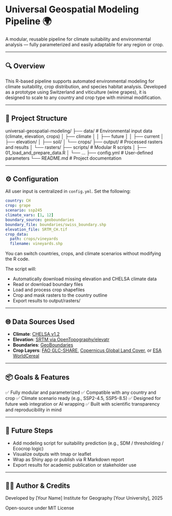 # Universal Geospatial Modeling Pipeline 🌍

A modular, reusable pipeline for climate suitability and environmental analysis — fully parameterized and easily adaptable for any region or crop.

---

## 🔍 Overview

This R-based pipeline supports automated environmental modeling for climate suitability, crop distribution, and species habitat analysis. Developed as a prototype using Switzerland and viticulture (wine grapes), it is designed to scale to any country and crop type with minimal modification.

---

## 📁 Project Structure
universal-geospatial-modeling/
├── data/                    # Environmental input data (climate, elevation, crops)
│   ├── climate
│   │   ├── future
│   │   ├── current
│   ├── elevation/
│   ├── soil/
│   └── crops/
├── output/                 # Processed rasters and results
│   └── rasters/
├── scripts/                # Modular R scripts
│   ├── 01_load_and_prepare_data.R
│   └── …
├── config.yml              # User-defined parameters
└── README.md               # Project documentation

---

## ⚙️ Configuration

All user input is centralized in `config.yml`. Set the following:

```yaml
country: CH
crop: grape
scenario: ssp245
climate_vars: [1, 12]
boundary_source: geoboundaries
boundary_file: boundaries/swiss_boundary.shp
elevation_file: SRTM_CH.tif
crop_data:
  path: crops/vineyards
  filename: vineyards.shp
```

You can switch countries, crops, and climate scenarios without modifying the R code.

The script will:
- Automatically download missing elevation and CHELSA climate data
- Read or download boundary files
- Load and process crop shapefiles
- Crop and mask rasters to the country outline 
- Export results to output/rasters/
    

---

## **🌐 Data Sources Used**

- **Climate**: [CHELSA v1.2](https://chelsa-climate.org)
- **Elevation**: [SRTM via OpenTopography/elevatr](https://www.opentopography.org) 
- **Boundaries**: [GeoBoundaries](https://www.geoboundaries.org) 
- **Crop Layers**: [FAO GLC-SHARE](https://www.fao.org/geonetwork), [Copernicus Global Land Cover](https://land.copernicus.eu), or [ESA WorldCereal](https://worldcereal.org)
    
---

## **📦 Goals & Features**

✅ Fully modular and parameterized
✅ Compatible with any country and crop
✅ Climate scenario ready (e.g., SSP2-4.5, SSP5-8.5)
✅ Designed for future web integration or AI wrapping
✅ Built with scientific transparency and reproducibility in mind

---

## **📘 Future Steps**

- Add modeling script for suitability prediction (e.g., SDM / thresholding / Ecocrop logic)  
- Visualize outputs with tmap or leaflet
- Wrap as Shiny app or publish via R Markdown report
- Export results for academic publication or stakeholder use
    

---

## **🧑‍🏫 Author & Credits**

Developed by [Your Name]
Institute for Geography
[Your University], 2025

  
Open-source under MIT License